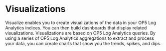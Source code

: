 # Visualizations #


Visualize enables you to create visualizations of the data
in your OP5 Log Analytics indices. You can then build dashboards
that display related visualizations. Visualizations are based
on OP5 Log Analytics queries. By using a series of OP5 Log Analytics
aggregations to extract and process your data, you can create
charts that show you the trends, spikes, and dips.

